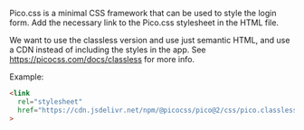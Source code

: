 Pico.css is a minimal CSS framework that can be used to style the login form. Add the necessary link to the Pico.css stylesheet in the HTML file.

We want to use the classless version and use just semantic HTML, and use a CDN instead of including the styles in the app. See https://picocss.com/docs/classless for more info.

Example:

```html
<link
  rel="stylesheet"
  href="https://cdn.jsdelivr.net/npm/@picocss/pico@2/css/pico.classless.min.css"
>
```